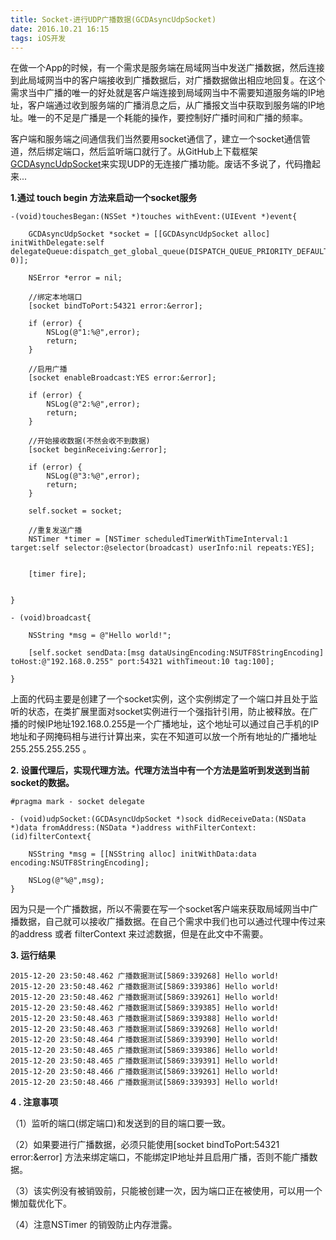 ```yaml
---
title: Socket-进行UDP广播数据(GCDAsyncUdpSocket)
date: 2016.10.21 16:15
tags: iOS开发
---
```


在做一个App的时候，有一个需求是服务端在局域网当中发送广播数据，然后连接到此局域网当中的客户端接收到广播数据后，对广播数据做出相应地回复。在这个需求当中广播的唯一的好处就是客户端连接到局域网当中不需要知道服务端的IP地址，客户端通过收到服务端的广播消息之后，从广播报文当中获取到服务端的IP地址。唯一的不足是广播是一个耗能的操作，要控制好广播时间和广播的频率。

客户端和服务端之间通信我们当然要用socket通信了，建立一个socket通信管道，然后绑定端口，然后监听端口就行了。从GitHub上下载框架[GCDAsyncUdpSocket](https://github.com/robbiehanson/CocoaAsyncSocket/tree/master/Source/GCD)来实现UDP的无连接广播功能。废话不多说了，代码撸起来...

**1.通过 touch begin 方法来启动一个socket服务**

```
-(void)touchesBegan:(NSSet *)touches withEvent:(UIEvent *)event{
    
    GCDAsyncUdpSocket *socket = [[GCDAsyncUdpSocket alloc] initWithDelegate:self delegateQueue:dispatch_get_global_queue(DISPATCH_QUEUE_PRIORITY_DEFAULT, 0)];
    
    NSError *error = nil;
    
    //绑定本地端口
    [socket bindToPort:54321 error:&error];
    
    if (error) {
        NSLog(@"1:%@",error);
        return;
    }
    
    //启用广播
    [socket enableBroadcast:YES error:&error];
    
    if (error) {
        NSLog(@"2:%@",error);
        return;
    }
    
    //开始接收数据(不然会收不到数据)
    [socket beginReceiving:&error];
    
    if (error) {
        NSLog(@"3:%@",error);
        return;
    }

    self.socket = socket;
    
    //重复发送广播
    NSTimer *timer = [NSTimer scheduledTimerWithTimeInterval:1 target:self selector:@selector(broadcast) userInfo:nil repeats:YES];
    
    
    [timer fire];
    
    
}

- (void)broadcast{
    
    NSString *msg = @"Hello world!";
    
    [self.socket sendData:[msg dataUsingEncoding:NSUTF8StringEncoding] toHost:@"192.168.0.255" port:54321 withTimeout:10 tag:100];
    
}
```

上面的代码主要是创建了一个socket实例，这个实例绑定了一个端口并且处于监听的状态，在类扩展里面对socket实例进行一个强指针引用，防止被释放。在广播的时候IP地址192.168.0.255是一个广播地址，这个地址可以通过自己手机的IP地址和子网掩码相与进行计算出来，实在不知道可以放一个所有地址的广播地址255.255.255.255 。

**2. 设置代理后，实现代理方法。代理方法当中有一个方法是监听到发送到当前socket的数据。**

```
#pragma mark - socket delegate

- (void)udpSocket:(GCDAsyncUdpSocket *)sock didReceiveData:(NSData *)data fromAddress:(NSData *)address withFilterContext:(id)filterContext{
    
    NSString *msg = [[NSString alloc] initWithData:data encoding:NSUTF8StringEncoding];
    
    NSLog(@"%@",msg);
}
```
因为只是一个广播数据，所以不需要在写一个socket客户端来获取局域网当中广播数据，自己就可以接收广播数据。在自己个需求中我们也可以通过代理中传过来的address 或者 filterContext 来过滤数据，但是在此文中不需要。

**3. 运行结果**
```
2015-12-20 23:50:48.462 广播数据测试[5869:339268] Hello world!
2015-12-20 23:50:48.462 广播数据测试[5869:339386] Hello world!
2015-12-20 23:50:48.462 广播数据测试[5869:339261] Hello world!
2015-12-20 23:50:48.462 广播数据测试[5869:339385] Hello world!
2015-12-20 23:50:48.463 广播数据测试[5869:339388] Hello world!
2015-12-20 23:50:48.463 广播数据测试[5869:339268] Hello world!
2015-12-20 23:50:48.464 广播数据测试[5869:339390] Hello world!
2015-12-20 23:50:48.465 广播数据测试[5869:339386] Hello world!
2015-12-20 23:50:48.465 广播数据测试[5869:339391] Hello world!
2015-12-20 23:50:48.466 广播数据测试[5869:339261] Hello world!
2015-12-20 23:50:48.466 广播数据测试[5869:339393] Hello world!
```

**4 . 注意事项**

（1）监听的端口(绑定端口)和发送到的目的端口要一致。

（2）如果要进行广播数据，必须只能使用[socket bindToPort:54321 error:&error] 方法来绑定端口，不能绑定IP地址并且启用广播，否则不能广播数据。

（3）该实例没有被销毁前，只能被创建一次，因为端口正在被使用，可以用一个懒加载优化下。

（4）注意NSTimer 的销毁防止内存泄露。
